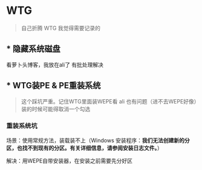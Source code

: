 # WTG

> 自己折腾 WTG 我觉得需要记录的

## * 隐藏系统磁盘

看萝卜头博客，我放在ali了  有批处理解决



## * WTG装PE & PE重装系统

> 这个踩坑严重。记住WTG里面装WEPE看 ali 也有问题（进不去WEPE好像）装的时候可能得取消一个勾选

### 重装系统坑

场景：使用常规方法，装载装不上（Windows 安装程序：**我们无法创建新的分区，也找不到现有的分区。有关详细信息，请参阅安装日志文件。**）

解决：用WEPE自带安装器，在安装之前需要先分好区

